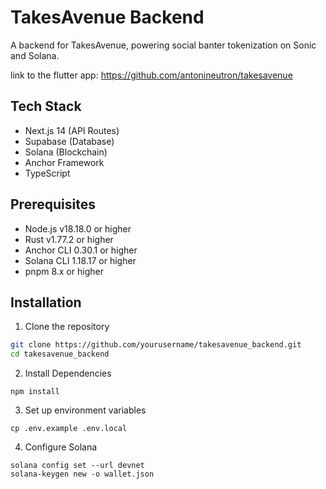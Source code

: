 # TakesAvenue Backend

A backend for TakesAvenue, powering social banter tokenization on Sonic and Solana.

link to the flutter app: https://github.com/antonineutron/takesavenue

## Tech Stack

- Next.js 14 (API Routes)
- Supabase (Database)
- Solana (Blockchain)
- Anchor Framework
- TypeScript

## Prerequisites

- Node.js v18.18.0 or higher
- Rust v1.77.2 or higher
- Anchor CLI 0.30.1 or higher
- Solana CLI 1.18.17 or higher
- pnpm 8.x or higher

## Installation

1. Clone the repository
```bash
git clone https://github.com/yourusername/takesavenue_backend.git
cd takesavenue_backend
```

2. Install Dependencies

```shell
npm install
```
3. Set up environment variables

```shell
cp .env.example .env.local
```

4. Configure Solana

```shell
solana config set --url devnet
solana-keygen new -o wallet.json
```


